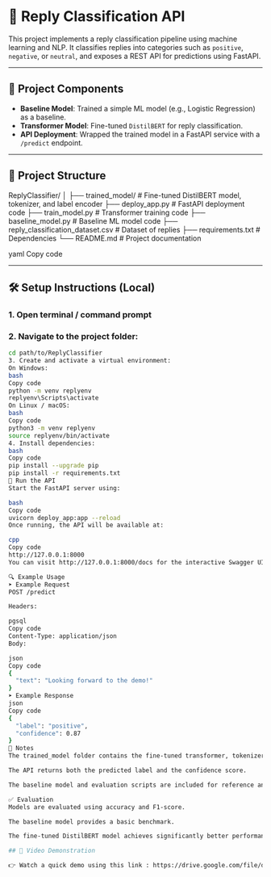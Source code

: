 # 🤖 Reply Classification API

This project implements a reply classification pipeline using machine learning and NLP. It classifies replies into categories such as `positive`, `negative`, or `neutral`, and exposes a REST API for predictions using FastAPI.

---

## 🧩 Project Components

- **Baseline Model**: Trained a simple ML model (e.g., Logistic Regression) as a baseline.
- **Transformer Model**: Fine-tuned `DistilBERT` for reply classification.
- **API Deployment**: Wrapped the trained model in a FastAPI service with a `/predict` endpoint.

---

## 📂 Project Structure

ReplyClassifier/
│
├── trained_model/ # Fine-tuned DistilBERT model, tokenizer, and label encoder
├── deploy_app.py # FastAPI deployment code
├── train_model.py # Transformer training code
├── baseline_model.py # Baseline ML model code
├── reply_classification_dataset.csv # Dataset of replies
├── requirements.txt # Dependencies
└── README.md # Project documentation

yaml
Copy code

---

## 🛠 Setup Instructions (Local)

### 1. Open terminal / command prompt  
### 2. Navigate to the project folder:

```bash
cd path/to/ReplyClassifier
3. Create and activate a virtual environment:
On Windows:
bash
Copy code
python -m venv replyenv
replyenv\Scripts\activate
On Linux / macOS:
bash
Copy code
python3 -m venv replyenv
source replyenv/bin/activate
4. Install dependencies:
bash
Copy code
pip install --upgrade pip
pip install -r requirements.txt
🚀 Run the API
Start the FastAPI server using:

bash
Copy code
uvicorn deploy_app:app --reload
Once running, the API will be available at:

cpp
Copy code
http://127.0.0.1:8000
You can visit http://127.0.0.1:8000/docs for the interactive Swagger UI.

🔍 Example Usage
➤ Example Request
POST /predict

Headers:

pgsql
Copy code
Content-Type: application/json
Body:

json
Copy code
{
  "text": "Looking forward to the demo!"
}
➤ Example Response
json
Copy code
{
  "label": "positive",
  "confidence": 0.87
}
📄 Notes
The trained_model folder contains the fine-tuned transformer, tokenizer, and label encoder.

The API returns both the predicted label and the confidence score.

The baseline model and evaluation scripts are included for reference and comparison.

✅ Evaluation
Models are evaluated using accuracy and F1-score.

The baseline model provides a basic benchmark.

The fine-tuned DistilBERT model achieves significantly better performance.

## 🎥 Video Demonstration

👉 Watch a quick demo using this link : https://drive.google.com/file/d/11eZ4GoAHXmO-moVjdapEj7jJ4A1lCIlO/view?usp=sharing
